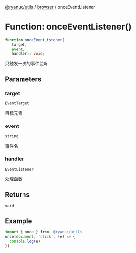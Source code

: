[@ryanuo/utils](../../index.md) / [browser](../index.md) / onceEventListener

# Function: onceEventListener()

```ts
function onceEventListener(
   target, 
   event, 
   handler): void;
```

只触发一次的事件监听

## Parameters

### target

`EventTarget`

目标元素

### event

`string`

事件名

### handler

`EventListener`

处理函数

## Returns

`void`

## Example

```ts twoslash
import { once } from '@ryanuo/utils'
once(document, 'click', (e) => {
  console.log(e)
})
```
